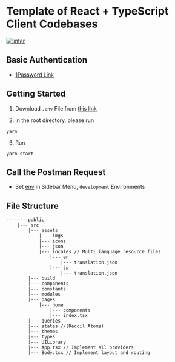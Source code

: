 # Template of React + TypeScript Client Codebases
[![linter](https://github.com/viven-inc/react-typescript-template/actions/workflows/linter.yml/badge.svg)](https://github.com/viven-inc/react-typescript-template/actions/workflows/linter.yml)

## Basic Authentication
- [1Password Link](https://share.1password.com/s#4OJf9yJ5G1a8KDFJ8FYbKjB5dJfhoLFCZwjaiNES-8Y)

## Getting Started

1. Download `.env` File from [this link](https://share.1password.com/s#UwHL8Fmkmqq84kW3ICwC5hWA52pUF9KGcox5spxFECk)

2. In the root directory, please run 

```
yarn 
```

3. Run 

```
yarn start
```

## Call the Postman Request
- Set [env](https://share.1password.com/s#EGyw6CvKwF9F30XtVZYuN8FkNRKoAdRC-c12g3kUdt0) in Sidebar Menu, `development` Environments 

## File Structure
```
------- public 
    |--- src 
        |--- assets
            |--- imgs
            |--- icons
            |--- json
            |--- locales // Multi language resource files
                |--- en
                    |--- translation.json
                |--- jp
                    |--- translation.json
        |--- build
        |--- components
        |--- constants
        |--- modules
        |--- pages
            |--- home
                |--- components
                |--- index.tsx
        |--- queries
        |--- states //(Recoil Atoms)
        |--- themes
        |--- types
        |--- UILibrary
        |--- App.tsx // Implement all providers
        |--- Body.tsx // Implement layout and routing
```
